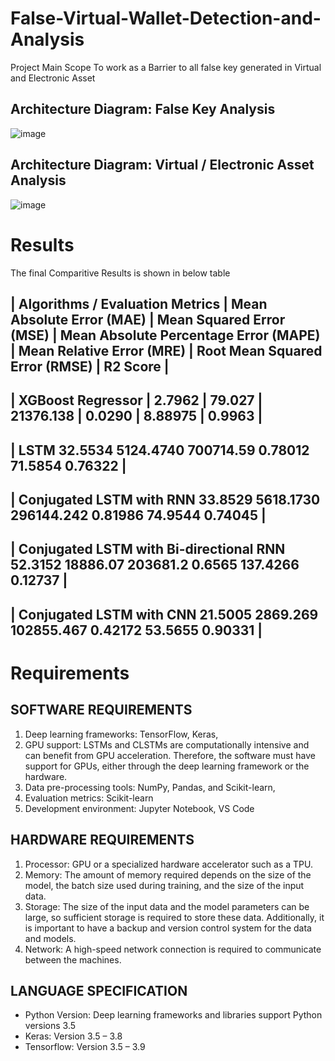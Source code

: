 # False-Virtual-Wallet-Detection-and-Analysis
Project Main Scope
To work as a Barrier to all false key generated in Virtual and Electronic Asset

## Architecture Diagram: False Key Analysis
![image](https://user-images.githubusercontent.com/83855692/224467866-3878453c-b11f-4995-9df1-bcde7b4c01da.png)

## Architecture Diagram: Virtual / Electronic Asset Analysis
![image](https://user-images.githubusercontent.com/83855692/224467881-2d27f18f-146c-4cb3-aa93-dee74584b09c.png)

# Results
The final Comparitive Results is shown in below table


| Algorithms / Evaluation Metrics | Mean Absolute Error (MAE) | Mean Squared Error (MSE) | Mean Absolute Percentage Error (MAPE) | Mean Relative Error (MRE) | Root Mean Squared Error (RMSE) | R2 Score |
------------------------------------------------------------------------------------------------------------------------------------------------------------------
| XGBoost Regressor | 2.7962 | 79.027 |	21376.138 |	0.0290 | 8.88975  | 0.9963 |
------------------------------------------------------------------------------------------------------------------------------------------------------------------
| LSTM 	32.5534	5124.4740	700714.59	0.78012	71.5854	0.76322 |
------------------------------------------------------------------------------------------------------------------------------------------------------------------
| Conjugated LSTM with RNN	33.8529	5618.1730	296144.242	0.81986	74.9544	0.74045 |
------------------------------------------------------------------------------------------------------------------------------------------------------------------
| Conjugated LSTM with Bi-directional RNN	52.3152	18886.07	203681.2	0.6565	137.4266	0.12737 |
-------------------------------------------------------------------------------------------------------------------------------------------------------------------
| Conjugated LSTM with CNN 	21.5005	2869.269	102855.467	0.42172	53.5655	0.90331 |
-------------------------------------------------------------------------------------------------------------------------------------------------------------------



# Requirements
## SOFTWARE REQUIREMENTS
1. Deep learning frameworks: TensorFlow, Keras, 
2. GPU support: LSTMs and CLSTMs are computationally intensive and can benefit from GPU acceleration. Therefore, the software must have support for GPUs, either through the deep learning framework or the hardware.
3. Data pre-processing tools: NumPy, Pandas, and Scikit-learn, 
4. Evaluation metrics: Scikit-learn
5. Development environment: Jupyter Notebook, VS Code

## HARDWARE REQUIREMENTS
1. Processor: GPU or a specialized hardware accelerator such as a TPU.
2. Memory: The amount of memory required depends on the size of the model, the batch size used during training, and the size of the input data.
3. Storage: The size of the input data and the model parameters can be large, so sufficient storage is required to store these data. Additionally, it is important to have a backup and version control system for the data and models.
4. Network: A high-speed network connection is required to communicate between the machines.

## LANGUAGE SPECIFICATION
- Python Version: Deep learning frameworks and libraries support Python versions 3.5
- Keras: Version 3.5 – 3.8
- Tensorflow: Version 3.5 – 3.9
